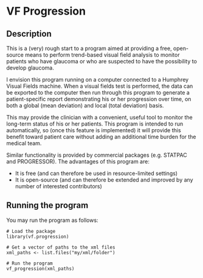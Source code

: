 # VF Progression

## Description
This is a (very) rough start to a program aimed at providing a free, open-source means to perform trend-based visual field analysis to monitor patients who have glaucoma or who are suspected to have the possibility to develop glaucoma.

I envision this program running on a computer connected to a Humphrey Visual Fields machine. When a visual fields test is performed, the data can be exported to the computer then run through this program to generate a patient-specific report demonstrating his or her progression over time, on both a global (mean deviation) and local (total deviation) basis.

This may provide the clinician with a convenient, useful tool to monitor the long-term status of his or her patients. This program is intended to run automatically, so (once this feature is implemented) it will provide this benefit toward patient care without adding an additional time burden for the medical team.

Similar functionality is provided by commercial packages (e.g. STATPAC and PROGRESSOR). The advantages of this program are:

- It is free (and can therefore be used in resource-limited settings)
- It is open-source (and can therefore be extended and improved by any number of interested contributors)


## Running the program
You may run the program as follows:

```
# Load the package
library(vf.progression)

# Get a vector of paths to the xml files
xml_paths <- list.files("my/xml/folder")

# Run the program
vf_progression(xml_paths)
```
